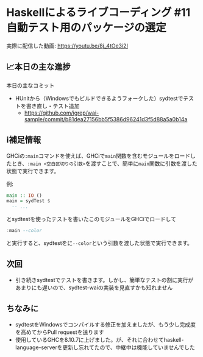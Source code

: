 # Haskellによるライブコーディング #11 自動テスト用のパッケージの選定

実際に配信した動画: <https://youtu.be/8j_4tOe3i2I>


## 📈本日の主な進捗

本日の主なコミット

- HUnitから（Windowsでもビルドできるようフォークした）sydtestでテストを書き直し・テスト追加
    - <https://github.com/igrep/wai-sample/commit/b81dea27156bb5f5386d96241d3f5d88a5a0b14a>

## ℹ️補足情報

GHCiの`:main`コマンドを使えば、GHCiで`main`関数を含むモジュールをロードしたとき、`:main <空白区切りの引数>`を渡すことで、簡単に`main`関数に引数を渡した状態で実行できます。

例:


```hs
main :: IO ()
main = sydTest $
  -- ...
```

とsydtestを使ったテストを書いたこのモジュールをGHCiでロードして

```haskell
:main --color
```

と実行すると、sydtestをに`--color`という引数を渡した状態で実行できます。

## 次回

- 引き続きsydtestでテストを書きます。しかし、簡単なテストの割に実行があまりにも遅いので、sydtest-waiの実装を見直すかも知れません

## ちなみに

- sydtestをWindowsでコンパイルする修正を加えましたが、もう少し完成度を高めてからPull requestを送ります
- 使用しているGHCを8.10.7に上げました。が、それに合わせてhaskell-language-serverを更新し忘れてたので、中継中は機能していませんでした
